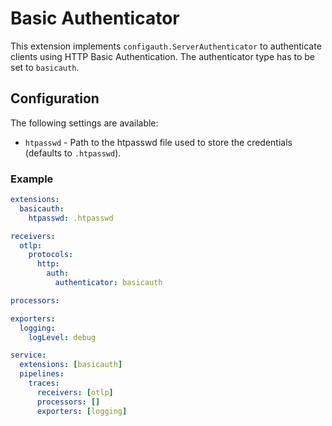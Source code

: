 # Basic Authenticator

This extension implements `configauth.ServerAuthenticator` to authenticate clients using HTTP Basic Authentication. The authenticator type has to be set to `basicauth`.

## Configuration

The following settings are available:

- `htpasswd` - Path to the htpasswd file used to store the credentials (defaults to `.htpasswd`).

### Example

```yaml
extensions:
  basicauth:
    htpasswd: .htpasswd

receivers:
  otlp:
    protocols:
      http:
        auth:
          authenticator: basicauth

processors:

exporters:
  logging:
    logLevel: debug

service:
  extensions: [basicauth]
  pipelines:
    traces:
      receivers: [otlp]
      processors: []
      exporters: [logging]
```

